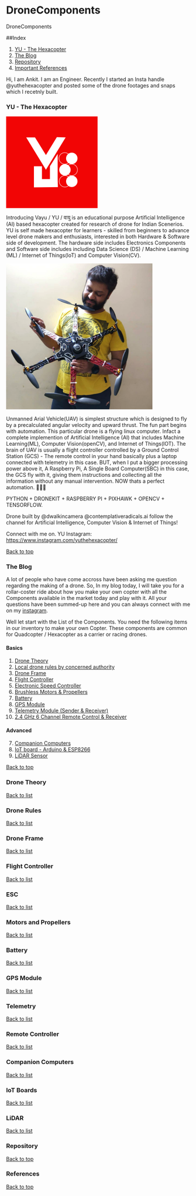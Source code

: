 # DroneComponents
DroneComponents

##Index

1. [YU - The Hexacopter](https://github.com/yuthehexacopter/DroneComponents#yu---the-hexacopter-)
2. [The Blog](https://github.com/yuthehexacopter/DroneComponents#the-blog)
3. [Repository](https://github.com/yuthehexacopter/DroneComponents#repository)
4. [Important References](https://github.com/yuthehexacopter/DroneComponents#references)

Hi, I am Ankit. I am an Engineer. Recently I started an Insta handle @yuthehexacopter and posted some of the
drone footages and snaps which I recetnly built.

### YU - The Hexacopter <a name="introduction"></a>

![YU Official Logo!](/img/yu_logo.png "YU Official Logo")

Introducing Vayu / YU / वायु is an educational purpose Artificial Intelligence (AI) based hexacopter created for research of drone for Indian Scenerios. YU is self made hexacopter for learners - skilled from beginners to advance level drone makers and enthusiasts, interested in both Hardware & Software side of development. The hardware side includes Electronics Components and Software side includes including Data Science (DS) / Machine Learning (ML) / Internet of Things(IoT) and Computer Vision(CV).

<img src="/img/snap01.png" alt="YU snap!" width="400"/>

Unmanned Arial Vehicle(UAV) is simplest structure which is designed to fly by a precalculated angular velocity and upward thrust. The fun part begins with automation. This particular drone is a flying linux computer. Infact a complete implemention of Artificial Intelligence (AI) that includes Machine Learning(ML), Computer Vision(openCV), and Internet of Things(IOT). The brain of UAV is usually a flight controller controlled by a Ground Control Station (GCS) - The remote control in your hand basically plus a laptop connected with telemetry in this case. BUT, when I put a bigger processing power above it, A Raspberry Pi, A Single Board Computer(SBC) in this case, the GCS fly with it, giving them instructions and collecting all the information without any manual intervention. NOW thats a perfect automation. 🤩🤩🤩

PYTHON + DRONEKIT + RASPBERRY PI + PIXHAWK + OPENCV + TENSORFLOW.

Drone built by @dwalkincamera
@contemplativeradicals.ai
follow the channel for Artificial Intelligence, Computer Vision & Internet of Things!

Connect with me on.
YU Instagram: https://www.instagram.com/yuthehexacopter/

[Back to top](https://github.com/yuthehexacopter/DroneComponents#dronecomponents)


### The Blog
A lot of people who have come accross have been asking me question regarding the making of a drone. So, In my blog today, I will take you for a rollar-coster ride about how you make your own copter with all the Components available in the market today and play with it. All your questions have been summed-up here and you can always connect with me on my [instagram](https://www.instagram.com/yuthehexacopter/).

Well let start with the List of the Components. You need the following items in our inventory to make your own Copter.
These components are common for Quadcopter / Hexacopter as a carrier or racing drones.

#### Basics

01. [Drone Theory](https://github.com/yuthehexacopter/DroneComponents#drone-theory)
02. [Local drone rules by concerned authority](https://github.com/yuthehexacopter/DroneComponents#drone-rules)
03. [Drone Frame](https://github.com/yuthehexacopter/DroneComponents#drone-frame)
04. [Flight Controller](https://github.com/yuthehexacopter/DroneComponents#flight-controller)
05. [Electronic Speed Controller](https://github.com/yuthehexacopter/DroneComponents#esc)
06. [Brushless Motors & Propellers](https://github.com/yuthehexacopter/DroneComponents#motors-and-propellers)
07. [Battery](https://github.com/yuthehexacopter/DroneComponents#battery)
08. [GPS Module](https://github.com/yuthehexacopter/DroneComponents#gps-module)
09. [Telemetry Module (Sender & Receiver)](https://github.com/yuthehexacopter/DroneComponents#telemetry)
10. [2.4 GHz 6 Channel Remote Control & Receiver](https://github.com/yuthehexacopter/DroneComponents#remote-controller)

#### Advanced

7. [Companion Computers](https://github.com/yuthehexacopter/DroneComponents#companion-computers)
8. [IoT board - Arduino & ESP8266](https://github.com/yuthehexacopter/DroneComponents#iot-boards)
9. [LiDAR Sensor](https://github.com/yuthehexacopter/DroneComponents#lidar)

[Back to top](https://github.com/yuthehexacopter/DroneComponents#dronecomponents)

### Drone Theory


[Back to list](https://github.com/yuthehexacopter/DroneComponents#the-blog)

### Drone Rules


[Back to list](https://github.com/yuthehexacopter/DroneComponents#the-blog)

### Drone Frame

[Back to list](https://github.com/yuthehexacopter/DroneComponents#the-blog)

### Flight Controller

[Back to list](https://github.com/yuthehexacopter/DroneComponents#the-blog)


### ESC

[Back to list](https://github.com/yuthehexacopter/DroneComponents#the-blog)

### Motors and Propellers

[Back to list](https://github.com/yuthehexacopter/DroneComponents#the-blog)

### Battery

[Back to list](https://github.com/yuthehexacopter/DroneComponents#the-blog)

### GPS Module

[Back to list](https://github.com/yuthehexacopter/DroneComponents#the-blog)

### Telemetry

[Back to list](https://github.com/yuthehexacopter/DroneComponents#the-blog)

### Remote Controller

[Back to list](https://github.com/yuthehexacopter/DroneComponents#the-blog)

### Companion Computers

[Back to list](https://github.com/yuthehexacopter/DroneComponents#the-blog)

### IoT Boards

[Back to list](https://github.com/yuthehexacopter/DroneComponents#the-blog)

### LiDAR

[Back to list](https://github.com/yuthehexacopter/DroneComponents#the-blog)

### Repository

[Back to top](https://github.com/yuthehexacopter/DroneComponents#dronecomponents)
### References


[Back to top](https://github.com/yuthehexacopter/DroneComponents#dronecomponents)
